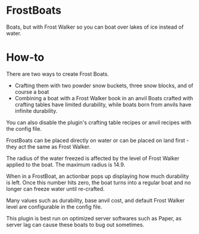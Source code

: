 # FrostBoats
Boats, but with Frost Walker so you can boat over lakes of ice instead of water.

# How-to
There are two ways to create Frost Boats.
- Crafting them with two powder snow buckets, three snow blocks, and of course a boat
- Combining a boat with a Frost Walker book in an anvil
Boats crafted with crafting tables have limited durability, while boats born from anvils have infinite durability.

You can also disable the plugin's crafting table recipes or anvil recipes with the config file.

FrostBoats can be placed directly on water or can be placed on land first - they act the same as Frost Walker.

The radius of the water freezed is affected by the level of Frost Walker applied to the boat. The maximum radius is 14.9.

When in a FrostBoat, an actionbar pops up displaying how much durability is left. 
Once this number hits zero, the boat turns into a regular boat and no longer can freeze water until re-crafted.

Many values such as durability, base anvil cost, and default Frost Walker level are configurable in the config file.

This plugin is best run on optimized server softwares such as Paper, as server lag can cause these boats to bug out sometimes.
